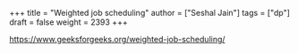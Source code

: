 +++
title = "Weighted job scheduling"
author = ["Seshal Jain"]
tags = ["dp"]
draft = false
weight = 2393
+++

<https://www.geeksforgeeks.org/weighted-job-scheduling/>
